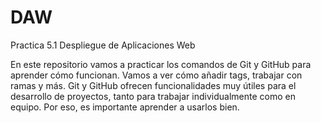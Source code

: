 # DAW
Practica 5.1 Despliegue de Aplicaciones Web

En este repositorio vamos a practicar los comandos de Git y GitHub para aprender cómo funcionan. Vamos a ver cómo añadir tags, trabajar con ramas y más. 
Git y GitHub ofrecen funcionalidades muy útiles para el desarrollo de proyectos, tanto para trabajar individualmente como en equipo. Por eso, es importante aprender a usarlos bien.